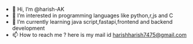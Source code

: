 - 👋 Hi, I’m @harish-AK
- 👀 I’m interested in programming languages like python,r,js and C
- 🌱 I’m currently learning java script,fastapi,frontend and backend development
- 📫 How to reach me ? here is my mail id harishharish7475@gmail.com

<!---
harish-AK/harish-AK is a ✨ special ✨ repository because its `README.md` (this file) appears on your GitHub profile.
You can click the Preview link to take a look at your changes.
--->
